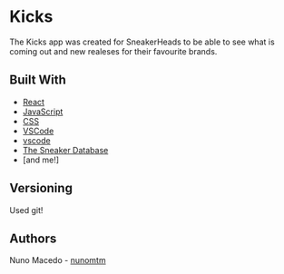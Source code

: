 # Kicks
The Kicks app was created for SneakerHeads to be able to see what is coming out and new realeses for their favourite brands.

## Built With

* [React](https://github.com/facebook/create-react-app)
* [JavaScript](https://www.javascript.com/) </br>
* [CSS](https://developer.mozilla.org/en-US/docs/Web/CSS) </br>
* [VSCode](https://code.visualstudio.com/) </br>
* [vscode](https://code.visualstudio.com/) 
* [The Sneaker Database](https://app.swaggerhub.com/)
* [and me!]

## Versioning
Used git!

## Authors
Nuno Macedo - [nunomtm](https://github.com/nunomtm)</br>

